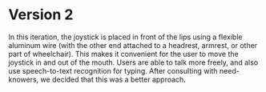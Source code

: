 # Version 2

In this iteration, the joystick is placed in front of the lips using a flexible aluminum wire (with the other end attached to a headrest, armrest, or other part of wheelchair). This makes it convenient for the user to move the joystick in and out of the mouth. Users are able to talk more freely, and also use speech-to-text recognition for typing. After consulting with need-knowers, we decided that this was a better approach.
